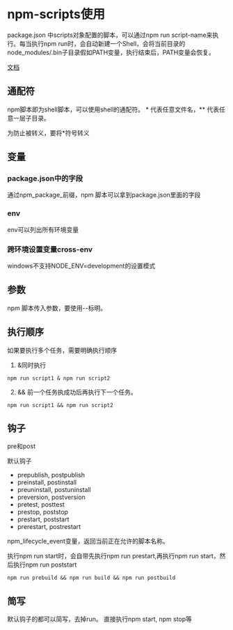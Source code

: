 # npm-scripts使用

package.json 中scripts对象配置的脚本，可以通过npm run script-name来执行。每当执行npm run时，会自动新建一个Shell，会将当前目录的node_modules/.bin子目录假如PATH变量，执行结束后，PATH变量会恢复。

[文档](https://www.npmjs.com.cn/misc/scripts/)

## 通配符

npm脚本即为shell脚本，可以使用shell的通配符。 * 代表任意文件名，** 代表任意一层子目录。

为防止被转义，要将*符号转义

## 变量

### package.json中的字段

通过npm_package_前缀，npm 脚本可以拿到package.json里面的字段

### env

env可以列出所有环境变量

### 跨环境设置变量cross-env

windows不支持NODE_ENV=development的设置模式

## 参数

npm 脚本传入参数，要使用--标明。

## 执行顺序

如果要执行多个任务，需要明确执行顺序

1. &同时执行

```shell
npm run script1 & npm run script2
```

2. && 前一个任务执成功后再执行下一个任务。

```shell
npm run script1 && npm run script2
```

## 钩子

pre和post

默认钩子

* prepublish, postpublish
* preinstall, postinstall
* preuninstall, postuninstall
* preversion, postversion
* pretest, posttest
* prestop, poststop
* prestart, poststart
* prerestart, postrestart

npm_lifecycle_event变量，返回当前正在允许的脚本名称。

执行npm run start时，会自带先执行npm run prestart,再执行npm run start，然后执行npm run poststart

```shell
npm run prebuild && npm run build && npm run postbuild
```

## 简写

默认钩子的都可以简写，去掉run。 直接执行npm start, npm stop等
